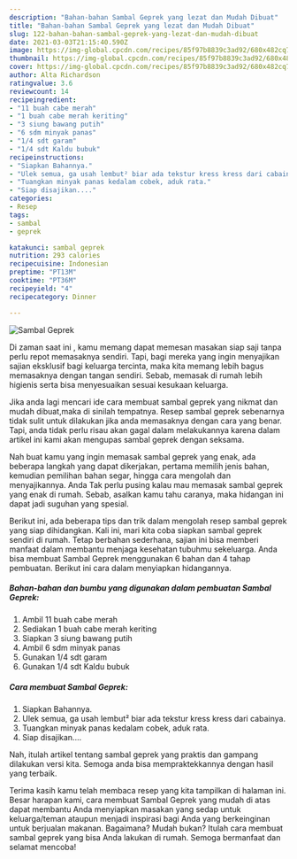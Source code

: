 ```yaml
---
description: "Bahan-bahan Sambal Geprek yang lezat dan Mudah Dibuat"
title: "Bahan-bahan Sambal Geprek yang lezat dan Mudah Dibuat"
slug: 122-bahan-bahan-sambal-geprek-yang-lezat-dan-mudah-dibuat
date: 2021-03-03T21:15:40.590Z
image: https://img-global.cpcdn.com/recipes/85f97b8839c3ad92/680x482cq70/sambal-geprek-foto-resep-utama.jpg
thumbnail: https://img-global.cpcdn.com/recipes/85f97b8839c3ad92/680x482cq70/sambal-geprek-foto-resep-utama.jpg
cover: https://img-global.cpcdn.com/recipes/85f97b8839c3ad92/680x482cq70/sambal-geprek-foto-resep-utama.jpg
author: Alta Richardson
ratingvalue: 3.6
reviewcount: 14
recipeingredient:
- "11 buah cabe merah"
- "1 buah cabe merah keriting"
- "3 siung bawang putih"
- "6 sdm minyak panas"
- "1/4 sdt garam"
- "1/4 sdt Kaldu bubuk"
recipeinstructions:
- "Siapkan Bahannya."
- "Ulek semua, ga usah lembut² biar ada tekstur kress kress dari cabainya."
- "Tuangkan minyak panas kedalam cobek, aduk rata."
- "Siap disajikan...."
categories:
- Resep
tags:
- sambal
- geprek

katakunci: sambal geprek 
nutrition: 293 calories
recipecuisine: Indonesian
preptime: "PT13M"
cooktime: "PT36M"
recipeyield: "4"
recipecategory: Dinner

---
```



![Sambal Geprek](https://img-global.cpcdn.com/recipes/85f97b8839c3ad92/680x482cq70/sambal-geprek-foto-resep-utama.jpg)

Di zaman  saat ini , kamu memang dapat memesan masakan siap saji tanpa perlu repot memasaknya sendiri. Tapi, bagi mereka yang ingin menyajikan sajian eksklusif bagi keluarga tercinta, maka kita memang lebih bagus memasaknya dengan tangan sendiri. Sebab, memasak di rumah lebih higienis serta bisa menyesuaikan sesuai kesukaan keluarga.

Jika anda lagi mencari ide cara membuat sambal geprek yang nikmat dan mudah dibuat,maka di sinilah tempatnya. Resep sambal geprek  sebenarnya tidak sulit untuk dilakukan jika anda memasaknya dengan cara yang benar. Tapi, anda tidak perlu risau akan gagal dalam melakukannya 
karena dalam artikel ini kami akan mengupas sambal geprek dengan seksama.  



Nah buat kamu yang ingin memasak sambal geprek yang enak, ada beberapa langkah yang dapat dikerjakan, pertama memilih jenis bahan, kemudian pemilihan bahan segar, hingga cara mengolah dan menyajikannya. Anda Tak perlu pusing kalau mau memasak sambal geprek yang enak di rumah. Sebab, asalkan kamu  tahu caranya, maka hidangan ini dapat jadi suguhan yang spesial.

Berikut ini, ada beberapa tips dan trik dalam mengolah resep sambal geprek yang siap dihidangkan. Kali ini, mari kita coba siapkan sambal geprek sendiri di rumah. Tetap berbahan sederhana, sajian ini bisa memberi manfaat dalam membantu menjaga kesehatan tubuhmu sekeluarga. Anda bisa membuat Sambal Geprek menggunakan 6 bahan dan 4 tahap pembuatan. Berikut ini cara dalam menyiapkan hidangannya.

<!--inarticleads1-->

##### Bahan-bahan dan bumbu yang digunakan dalam pembuatan Sambal Geprek:

1. Ambil 11 buah cabe merah
1. Sediakan 1 buah cabe merah keriting
1. Siapkan 3 siung bawang putih
1. Ambil 6 sdm minyak panas
1. Gunakan 1/4 sdt garam
1. Gunakan 1/4 sdt Kaldu bubuk




<!--inarticleads2-->

##### Cara membuat Sambal Geprek:

1. Siapkan Bahannya.
1. Ulek semua, ga usah lembut² biar ada tekstur kress kress dari cabainya.
1. Tuangkan minyak panas kedalam cobek, aduk rata.
1. Siap disajikan....




Nah, itulah artikel tentang  sambal geprek  yang praktis dan gampang dilakukan versi kita. Semoga anda bisa mempraktekkannya dengan hasil yang terbaik. 

Terima kasih kamu telah membaca resep yang kita tampilkan di halaman ini. Besar harapan kami, cara membuat  Sambal Geprek yang mudah di atas dapat membantu Anda menyiapkan masakan yang sedap untuk keluarga/teman ataupun menjadi inspirasi bagi Anda yang berkeinginan untuk berjualan makanan. Bagaimana? Mudah bukan? Itulah cara membuat sambal geprek yang bisa Anda lakukan di rumah. Semoga bermanfaat dan selamat mencoba!

